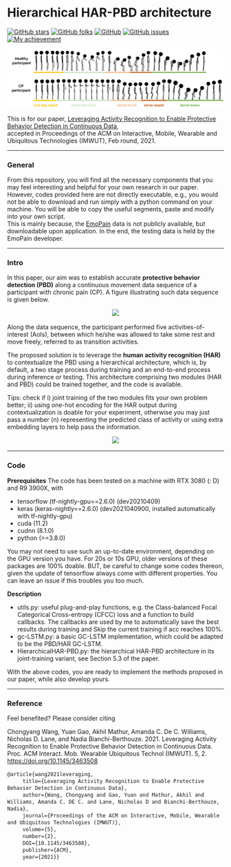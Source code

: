 # Hierarchical HAR-PBD architecture
[![GitHub stars](https://img.shields.io/github/stars/Mvrjustid/IMWUT-Hierarchical-HAR-PBD)](https://github.com/Mvrjustid/IMWUT-Hierarchical-HAR-PBD)
[![GitHub folks](https://img.shields.io/github/forks/Mvrjustid/IMWUT-Hierarchical-HAR-PBD)](https://github.com/Mvrjustid/IMWUT-Hierarchical-HAR-PBD)
[![GitHub](https://img.shields.io/github/license/Mvrjustid/IMWUT-Hierarchical-HAR-PBD)](https://github.com/Mvrjustid/IMWUT-Hierarchical-HAR-PBD)
[![GitHub issues](https://img.shields.io/github/issues/Mvrjustid/IMWUT-Hierarchical-HAR-PBD)](https://github.com/Mvrjustid/IMWUT-Hierarchical-HAR-PBD/issues)
[![My achievement](https://img.shields.io/badge/Milestone-1st%20IMWUT-orange?style=flat-square&logo=Google-Keep)](https://github.com/Mvrjustid/IMWUT-Hierarchical-HAR-PBD)

<p align=center>
   <img src=/assets/avatars_2.png width="650x"/>
</p>

This is for our paper,
[Leveraging Activity Recognition to Enable Protective Behavior Detection in Continuous Data](https://wangchongyang.ai/assets/pdf/Leveraging_Activity_Recognition_to_Enable_Protective_Behavior_Detection_in_Continuous_Data_IMWUT.pdf),\
accepted in Proceedings of the ACM on Interactive, Mobile, Wearable and Ubiquitous Technologies (IMWUT), Feb round, 2021.

***

### General
From this repository, you will find all the necessary components that you may feel interesting and helpful for your own research in our paper.\
However, codes provided here are not directly executable, e.g., you would not be able to download and run simply with a python command on your machine. You will be able to copy the useful segments, paste and modify into your own script.\
This is mainly because, the [EmoPain](https://ieeexplore.ieee.org/abstract/document/7173007/) data is not publicly available, but downloadable upon application.
In the end, the testing data is held by the EmoPain developer.

***

### Intro
In this paper, our aim was to establish accurate **protective behavior detection (PBD)** along a continuous movement data sequence of a participant with chronic pain (CP). A figure illustrating such data sequence is given below.

<p align=center>
   <img src=/assets/sequence.png width="650x"/>
</p>

Along the data sequence, the participant performed five activities-of-interest (AoIs), between which he/she was allowed to take some rest and move freely, referred to as transition activities.

The proposed solution is to leverage the **human activity recognition (HAR)** to contextualize the PBD using a hierarchical architecture, which is, by default, a two stage process during training and an end-to-end process during inference or testing. This architecture comprising two modules (HAR and PBD) could be trained together, and the code is available.

Tips: check if i) joint training of the two modules fits your own problem better; ii) using one-hot encoding for the HAR output during contextualization is doable for your experiment, otherwise you may just pass a number (n) representing the predicted class of activity or using extra embedding layers to help pass the information.

<p align=center>
   <img src=/assets/HAR-PBD.png width="650x"/>
</p>

***

### Code
**Prerequisites**
The code has been tested on a machine with RTX 3080 (: D) and R9 3900X, with
- tensorflow (tf-nightly-gpu==2.6.0) (dev20210409)
- keras (keras-nightly==2.6.0) (dev2021040900, installed automatically with tf-nightly-gpu)
- cuda (11.2)
- cudnn (8.1.0)
- python (>=3.8.0)

You may not need to use such an up-to-date environment, depending on the GPU version you have.
For 20s or 10s GPU, older versions of these packages are 100% doable. BUT, be careful to change some codes thereon, given the update of tensorflow always come with different properties. You can leave an issue if this troubles you too much.

**Description**

- utils.py: useful plug-and-play functions, e.g. the Class-balanced Focal Categorical Cross-entropy (CFCC) loss and a function to build callbacks. The callbacks are used by me to automatically save the best results during training and Skip the current training if acc reaches 100%. 
- gc-LSTM.py: a basic GC-LSTM implementation, which could be adapted to be the PBD/HAR GC-LSTM.
- HierarchicalHAR-PBD.py: the hierarchical HAR-PBD architecture in its joint-training variant, see Section 5.3 of the paper.

With the above codes, you are ready to implement the methods proposed in our paper, while also develop yours.

***

### Reference
Feel benefited?
Please consider citing

Chongyang Wang, Yuan Gao, Akhil Mathur, Amanda C. De C. Williams, Nicholas D. Lane, and Nadia Bianchi-Berthouze.
2021. Leveraging Activity Recognition to Enable Protective Behavior Detection in Continuous Data. Proc. ACM Interact. Mob.
Wearable Ubiquitous Technol (IMWUT). 5, 2. https://doi.org/10.1145/3463508
```
@article{wang2021leveraging,
     title={Leveraging Activity Recognition to Enable Protective Behavior Detection in Continuous Data},
     author={Wang, Chongyang and Gao, Yuan and Mathur, Akhil and Williams, Amanda C. DE C. and Lane, Nicholas D and Bianchi-Berthouze, Nadia},
     journal={Proceedings of the ACM on Interactive, Mobile, Wearable and Ubiquitous Technologies (IMWUT)},
     volume={5},
     number={2},
     DOI={10.1145/3463508},
     publisher={ACM},
     year={2021}}
```
